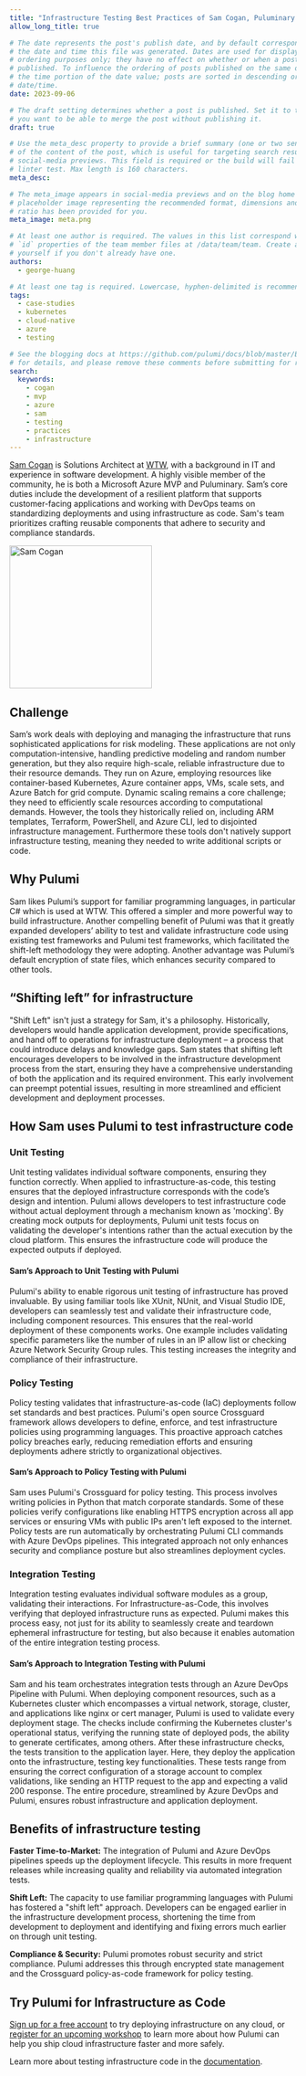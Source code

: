```yaml
---
title: "Infrastructure Testing Best Practices of Sam Cogan, Puluminary & Azure MVP"
allow_long_title: true

# The date represents the post's publish date, and by default corresponds with
# the date and time this file was generated. Dates are used for display and
# ordering purposes only; they have no effect on whether or when a post is
# published. To influence the ordering of posts published on the same date, use
# the time portion of the date value; posts are sorted in descending order by
# date/time.
date: 2023-09-06

# The draft setting determines whether a post is published. Set it to true if
# you want to be able to merge the post without publishing it.
draft: true

# Use the meta_desc property to provide a brief summary (one or two sentences)
# of the content of the post, which is useful for targeting search results or
# social-media previews. This field is required or the build will fail the
# linter test. Max length is 160 characters.
meta_desc:

# The meta_image appears in social-media previews and on the blog home page. A
# placeholder image representing the recommended format, dimensions and aspect
# ratio has been provided for you.
meta_image: meta.png

# At least one author is required. The values in this list correspond with the
# `id` properties of the team member files at /data/team/team. Create a file for
# yourself if you don't already have one.
authors:
  - george-huang

# At least one tag is required. Lowercase, hyphen-delimited is recommended.
tags:
  - case-studies
  - kubernetes
  - cloud-native
  - azure
  - testing

# See the blogging docs at https://github.com/pulumi/docs/blob/master/BLOGGING.md
# for details, and please remove these comments before submitting for review.
search:
  keywords:
    - cogan
    - mvp
    - azure
    - sam
    - testing
    - practices
    - infrastructure
---
```


[Sam Cogan](https://github.com/sam-cogan) is Solutions Architect at [WTW](https://www.wtwco.com/en-us), with a background in IT and experience in software development. A highly visible member of the community, he is both a Microsoft Azure MVP and Puluminary. Sam’s core duties include the development of a resilient platform that supports customer-facing applications and working with DevOps teams on standardizing deployments and using infrastructure as code. Sam's team prioritizes crafting reusable components that adhere to security and compliance standards.

<img src="sam-cogan.jpg" alt="Sam Cogan" width="250">

<!--more-->

## Challenge

Sam’s work deals with deploying and managing the infrastructure that runs sophisticated applications for risk modeling. These applications are not only computation-intensive, handling predictive modeling and random number generation, but they also require high-scale, reliable infrastructure due to their resource demands. They run on Azure, employing resources like container-based Kubernetes, Azure container apps, VMs, scale sets, and Azure Batch for grid compute. Dynamic scaling remains a core challenge; they need to efficiently scale resources according to computational demands. However, the tools they historically relied on, including ARM templates, Terraform, PowerShell, and Azure CLI, led to disjointed infrastructure management. Furthermore these tools don't natively support infrastructure testing, meaning they needed to write additional scripts or code.

## Why Pulumi

Sam likes Pulumi’s support for familiar programming languages, in particular C# which is used at WTW. This offered a simpler and more powerful way to build infrastructure. Another compelling benefit of Pulumi was that it greatly expanded developers’ ability to test and validate infrastructure code using existing test frameworks and Pulumi test frameworks, which facilitated the shift-left methodology they were adopting. Another advantage was Pulumi’s default encryption of state files, which enhances security compared to other tools.

## “Shifting left” for infrastructure

"Shift Left" isn't just a strategy for Sam, it's a philosophy. Historically, developers would handle application development, provide specifications, and hand off to operations for infrastructure deployment – a process that could introduce delays and knowledge gaps. Sam states that shifting left encourages developers to be involved in the infrastructure development process from the start, ensuring they have a comprehensive understanding of both the application and its required environment. This early involvement can preempt potential issues, resulting in more streamlined and efficient development and deployment processes.

## How Sam uses Pulumi to test infrastructure code

### Unit Testing

Unit testing validates individual software components, ensuring they function correctly. When applied to infrastructure-as-code, this testing ensures that the deployed infrastructure corresponds with the code’s design and intention. Pulumi allows developers to test infrastructure code without actual deployment through a mechanism known as 'mocking'. By creating mock outputs for deployments, Pulumi unit tests focus on validating the developer's intentions rather than the actual execution by the cloud platform. This ensures the infrastructure code will produce the expected outputs if deployed.

#### Sam’s Approach to Unit Testing with Pulumi

Pulumi's ability to enable rigorous unit testing of infrastructure has proved invaluable. By using familiar tools like XUnit, NUnit, and Visual Studio IDE, developers can seamlessly test and validate their infrastructure code, including component resources. This ensures that the real-world deployment of these components works. One example includes validating specific parameters like the number of rules in an IP allow list or checking Azure Network Security Group rules. This testing increases the integrity and compliance of their infrastructure.

### Policy Testing

Policy testing validates that infrastructure-as-code (IaC) deployments follow set standards and best practices. Pulumi's open source Crossguard framework allows developers to define, enforce, and test infrastructure policies using programming languages. This proactive approach catches policy breaches early, reducing remediation efforts and ensuring deployments adhere strictly to organizational objectives.

#### Sam’s Approach to Policy Testing with Pulumi

Sam uses Pulumi's Crossguard for policy testing. This process involves writing policies in Python that match corporate standards. Some of these policies verify configurations like enabling HTTPS encryption across all app services or ensuring VMs with public IPs aren't left exposed to the internet. Policy tests are run automatically by orchestrating Pulumi CLI commands with Azure DevOps pipelines. This integrated approach not only enhances security and compliance posture but also streamlines deployment cycles.

### Integration Testing

Integration testing evaluates individual software modules as a group, validating their interactions. For Infrastructure-as-Code, this involves verifying that deployed infrastructure runs as expected. Pulumi makes this process easy, not just for its ability to seamlessly create and teardown ephemeral infrastructure for testing, but also because it enables automation of the entire integration testing process.

#### Sam’s Approach to Integration Testing with Pulumi

Sam and his team orchestrates integration tests through an Azure DevOps Pipeline with Pulumi. When deploying component resources, such as a Kubernetes cluster which encompasses a virtual network, storage, cluster, and applications like nginx or cert manager, Pulumi is used to validate every deployment stage. The checks include confirming the Kubernetes cluster's operational status, verifying the running state of deployed pods, the ability to generate certificates, among others. After these infrastructure checks, the tests transition to the application layer. Here, they deploy the application onto the infrastructure, testing key functionalities. These tests range from ensuring the correct configuration of a storage account to complex validations, like sending an HTTP request to the app and expecting a valid 200 response. The entire procedure, streamlined by Azure DevOps and Pulumi, ensures robust infrastructure and application deployment.

## Benefits of infrastructure testing

**Faster Time-to-Market:** The integration of Pulumi and Azure DevOps pipelines speeds up the deployment lifecycle. This results in more frequent releases while increasing quality and reliability via automated integration tests.

**Shift Left:** The capacity to use familiar programming languages with Pulumi has fostered a "shift left" approach. Developers can be engaged earlier in the infrastructure development process, shortening the time from development to deployment and identifying and fixing errors much earlier on through unit testing.

**Compliance & Security:** Pulumi promotes robust security and strict compliance. Pulumi addresses this through encrypted state management and the Crossguard policy-as-code framework for policy testing.

## Try Pulumi for Infrastructure as Code

[Sign up for a free account](https://app.pulumi.com/signup) to try deploying infrastructure on any cloud, or [register for an upcoming workshop](https://www.pulumi.com/resources/#upcoming) to learn more about how Pulumi can help you ship cloud infrastructure faster and more safely.

Learn more about testing infrastructure code in the [documentation](/docs/iac/concepts/testing/).
